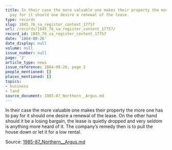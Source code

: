 ```yaml
---
title: In their case the more valuable one makes their property the more one has to
  pay for it should one desire a renewal of the lease.
type: records
slug: 1845_76_sa_register_content_17757
url: /records/1845_76_sa_register_content_17757/
record_id: 1845_76_sa_register_content_17757
date: '1864-08-26'
date_display: null
volume: null
issue_number: null
page: '2'
article_type: news
issue_reference: 1864-08-26, page 2
people_mentioned: []
places_mentioned: []
topics:
- business
- land
source_document: 1985-87_Northern__Argus.md
---
```


In their case the more valuable one makes their property the more one has to pay for it should one desire a renewal of the lease.  On the other hand should it be a losing bargain, the lease is quietly dropped and very seldom is anything more heard of it.  The company’s remedy then is to pull the house down or let it for a low rental.

Source: [1985-87_Northern__Argus.md](/downloads/markdown/1985-87_Northern__Argus.md)
